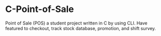 # C-Point-of-Sale
Point of Sale (POS) a student project written in C by using CLI. Have featured to checkout, track stock database, promotion, and shift survey.
